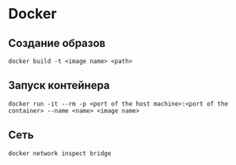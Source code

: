 # Docker
## Создание образов

    docker build -t <image name> <path>

## Запуск контейнера

    docker run -it --rm -p <port of the host machine>:<port of the container> --name <name> <image name>

## Сеть

    docker network inspect bridge